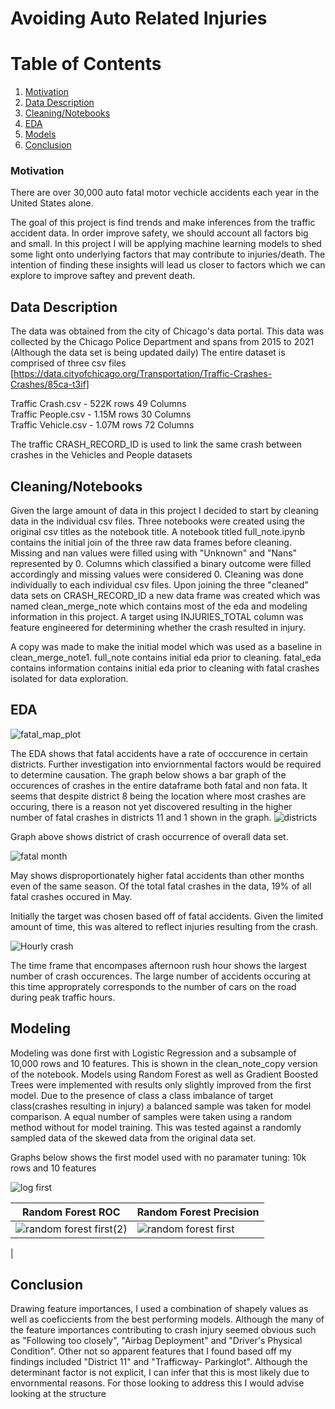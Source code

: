 # Avoiding Auto Related Injuries

# Table of Contents
1. [Motivation](https://github.com/shigos/Traffic_Models/blob/main/README.md#motivation) 
2. [Data Description](https://github.com/shigos/Traffic_Models/blob/main/README.md#data-description)
3. [Cleaning/Notebooks](https://github.com/shigos/Traffic_Models/blob/main/README.md#data-description)
4. [EDA](https://github.com/shigos/Traffic_Models/blob/main/README.md#eda)
5. [Models](https://github.com/shigos/Traffic_Models/blob/main/README.md#modeling)
6. [Conclusion](https://github.com/shigos/Traffic_Models/blob/main/README.md#modeling)

### Motivation
There are over 30,000 auto fatal motor vechicle accidents each year in the United States alone.

The goal of this project is find trends and make inferences from the traffic accident data. In order improve safety, we should account all factors big and small. In this project I will be applying machine learning models to shed some light onto underlying factors that may contribute to injuries/death. The intention of finding these insights will lead us closer to factors which we can explore to improve saftey and prevent death.



## Data Description
The data was obtained from the city of Chicago's data portal. 
This data was collected by the Chicago Police Department and spans from 2015 to 2021 (Although the data set is being updated daily) 
The entire dataset is comprised of three csv files [https://data.cityofchicago.org/Transportation/Traffic-Crashes-Crashes/85ca-t3if]

Traffic Crash.csv - 522K rows 49 Columns \
Traffic People.csv - 1.15M rows 30 Columns\
Traffic Vehicle.csv - 1.07M rows 72 Columns

The traffic CRASH_RECORD_ID is used to link the same crash between crashes in the Vehicles and People datasets

## Cleaning/Notebooks 
Given the large amount of data in this project I decided to start by cleaning data in the individual csv files. Three notebooks were created using the original csv titles as the notebook title. A notebook titled full_note.ipynb contains the initial join of the three raw data frames before cleaning. Missing and nan values were filled using with "Unknown" and "Nans" represented by 0. Columns which classified a binary outcome were filled accordingly and missing values were considered 0. Cleaning was done individually to each individual csv files. Upon joining the three "cleaned" data sets on CRASH_RECORD_ID a new data frame was created which was named clean_merge_note which contains most of the eda and modeling information in this project. A target using INJURIES_TOTAL column was feature engineered for determining whether the crash resulted in injury.

A copy was made to make the initial model which was used as a baseline in clean_merge_note1.
full_note contains initial eda prior to cleaning.
fatal_eda contains information contains initial eda prior to cleaning with fatal crashes isolated for data exploration.

## EDA

![fatal_map_plot](https://user-images.githubusercontent.com/76585249/126579407-961a1fd3-4ec8-4419-8d52-303f3fa6b2b0.png)

The EDA shows that fatal accidents have a rate of occcurence in certain districts. Further investigation into enviornmental factors would be required to determine causation.
The graph below shows a bar graph of the occurences of crashes in the entire dataframe both fatal and non fata.
It seems that despite district 8 being the location where most crashes are occuring, there is a reason not yet discovered resulting in the higher number of fatal crashes in districts 11 and 1 shown in the graph. 
![districts ](https://user-images.githubusercontent.com/76585249/126584127-f1af04cf-747e-4094-adc9-c61d805f1ec1.png)

Graph above shows district of crash occurrence of overall data set.

![fatal month](https://user-images.githubusercontent.com/76585249/126584115-48e2d7e1-1252-4a26-84cc-33dbcff54a14.png)

May shows disproportionately higher fatal accidents than other months even of the same season. Of the total fatal crashes in the data, 19% of all fatal crashes occured in May. 

Initially the target was chosen based off of fatal accidents. Given the limited amount of time, this was altered to reflect injuries resulting from the crash.

![Hourly crash](https://user-images.githubusercontent.com/76585249/126584121-7ea707ec-7ba3-413b-a285-bc32f1ad184f.png)

The time frame that encompases afternoon rush hour shows the largest number of crash occurences. The large number of accidents occuring at this time approprately corresponds to the number of cars on the road during peak traffic hours.


## Modeling
Modeling was done first with Logistic Regression and a subsample of 10,000 rows and 10 features. This is shown in the clean_note_copy version of the notebook. Models using Random Forest as well as Gradient Boosted Trees were implemented with results only slightly improved from the first model. Due to the presence of class a class imbalance of target class(crashes resulting in injury) a balanced sample was taken for model comparison. A equal number of samples were taken using a random method without for model training. This was tested against a randomly sampled data of the skewed data from the original data set. 

Graphs below shows the first model used with no paramater tuning: 10k rows and 10 features

![log first](https://user-images.githubusercontent.com/76585249/126593074-b8d5e98d-eeec-49eb-b3db-d3ea7df15592.png)  


| Random Forest ROC | Random Forest Precision |
| ------------- | ------------- |
| ![random forest first(2)](https://user-images.githubusercontent.com/76585249/126593279-bcd1b1c6-608a-4425-bcc2-5f2c134aa282.png)   | ![random forest first](https://user-images.githubusercontent.com/76585249/126593422-092550e9-0b6c-4aac-8822-41ad9a91da03.png)
 |







## Conclusion
Drawing feature importances, I used a combination of shapely values as well as coeficcients from the best performing models. Although the many of the feature importances contributing to crash injury seemed obvious such as "Following too closely", "Airbag Deployment" and "Driver's Physical Condition". Other not so apparent features that I found based off my findings included "District 11" and "Trafficway- Parkinglot". Although the determinant factor is not explicit, I can infer that this is most likely due to envornmental reasons. For those looking to address this I would advise looking at the structure 

